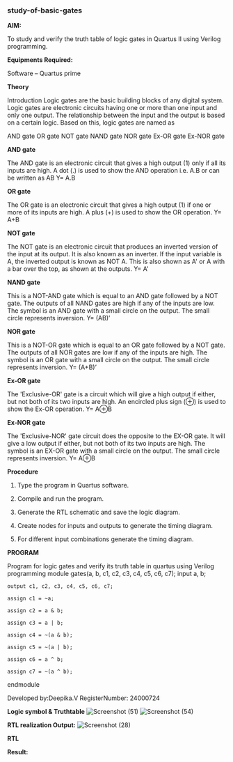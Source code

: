 ### study-of-basic-gates

**AIM:** 

To study and verify the truth table of logic gates in Quartus II using Verilog programming.

**Equipments Required:**

Software – Quartus prime 

**Theory**

Introduction Logic gates are the basic building blocks of any digital system. Logic gates are electronic circuits having one or more than one input and only one output. The relationship between the input and the output is based on a certain logic. Based on this, logic gates are named as

AND gate OR gate NOT gate NAND gate NOR gate Ex-OR gate Ex-NOR gate

**AND gate**

The AND gate is an electronic circuit that gives a high output (1) only if all its inputs are high. A dot (.) is used to show the AND operation i.e. A.B or can be written as AB
Y= A.B

**OR gate** 

The OR gate is an electronic circuit that gives a high output (1) if one or more of its inputs are high. A plus (+) is used to show the OR operation.
Y= A+B

**NOT gate**

The NOT gate is an electronic circuit that produces an inverted version of the input at its output. It is also known as an inverter. If the input variable is A, the inverted output is known as NOT A. This is also shown as A' or A with a bar over the top, as shown at the outputs.
Y= A'

**NAND gate**

This is a NOT-AND gate which is equal to an AND gate followed by a NOT gate. The outputs of all NAND gates are high if any of the inputs are low. The symbol is an AND gate with a small circle on the output. The small circle represents inversion.
Y= (AB)’

**NOR gate**

This is a NOT-OR gate which is equal to an OR gate followed by a NOT gate. The outputs of all NOR gates are low if any of the inputs are high. The symbol is an OR gate with a small circle on the output. The small circle represents inversion.
Y= (A+B)’

**Ex-OR gate**

The 'Exclusive-OR' gate is a circuit which will give a high output if either, but not both of its two inputs are high. An encircled plus sign (⊕) is used to show the Ex-OR operation.
Y= A⊕B

**Ex-NOR gate**

The 'Exclusive-NOR' gate circuit does the opposite to the EX-OR gate. It will give a low output if either, but not both of its two inputs are high. The symbol is an EX-OR gate with a small circle on the output. The small circle represents inversion.
Y= A⊕B

**Procedure** 

1.	Type the program in Quartus software.

2.	Compile and run the program.

3.	Generate the RTL schematic and save the logic diagram.

4.	Create nodes for inputs and outputs to generate the timing diagram.

5.	For different input combinations generate the timing diagram.


**PROGRAM**

Program for logic gates and verify its truth table in quartus using Verilog programming
module gates(a, b, c1, c2, c3, c4, c5, c6, c7);
    input a, b;
    
    output c1, c2, c3, c4, c5, c6, c7;

    assign c1 = ~a;
   
    assign c2 = a & b;
    
    assign c3 = a | b;
    
    assign c4 = ~(a & b);
    
    assign c5 = ~(a | b);
    
    assign c6 = a ^ b;
    
    assign c7 = ~(a ^ b);

endmodule

 Developed by:Deepika.V
 RegisterNumber: 24000724
 
**Logic symbol & Truthtable**
![Screenshot (51)](https://github.com/user-attachments/assets/9b9b8200-0014-4586-8a15-afc56d8d7cca)
![Screenshot (54)](https://github.com/user-attachments/assets/ee88021a-d0a8-497f-8dc5-0dc7fd13f0df)




**RTL realization Output:** 
![Screenshot (28)](https://github.com/user-attachments/assets/dbd0ace8-280a-46fa-989c-2e4e95cfaa2c)

**RTL**

**Result:**


